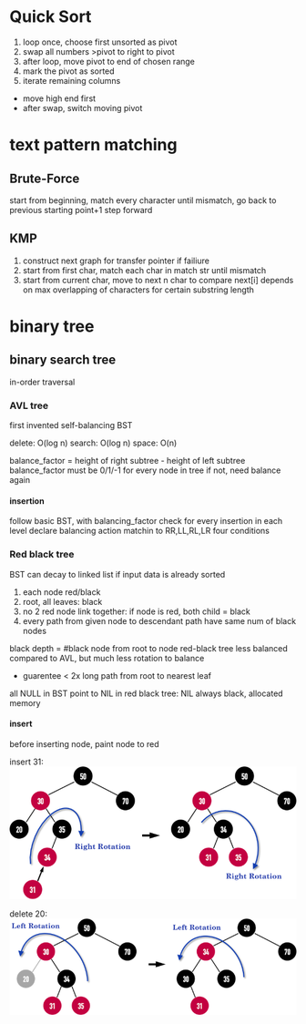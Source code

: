 # Quick Sort
1. loop once, choose first unsorted as pivot
2. swap all numbers >pivot to right to pivot
3. after loop, move pivot to end of chosen range
4. mark the pivot as sorted
5. iterate remaining columns
- move high end first
- after swap, switch moving pivot


# text pattern matching
## Brute-Force
start from beginning, match every character until mismatch,
go back to previous starting point+1 step forward

## KMP
1. construct next graph for transfer pointer if failiure
2. start from first char, match each char in match str until mismatch
3. start from current char, move to next n char to compare
next[i] depends on max overlapping of characters for certain substring length

# binary tree
## binary search tree
in-order traversal 

### AVL tree
first invented self-balancing BST

delete: O(log n)
search: O(log n)
space: O(n)

balance_factor = height of right subtree - height of left subtree
balance_factor must be 0/1/-1 for every node in tree
if not, need balance again

#### insertion
follow basic BST, with balancing_factor check for every insertion in each level
declare balancing action matchin to RR,LL,RL,LR four conditions

### Red black tree
BST can decay to linked list if input data is already sorted
1. each node red/black
2. root, all leaves: black
3. no 2 red node link together: if node is red, both child = black
4. every path from given node to descendant path have same num of black nodes

black depth = #black node from root to node
red-black tree less balanced compared to AVL, but much less rotation to balance
  - guarentee < 2x long path from root to nearest leaf
  
all NULL in BST point to NIL in red black tree: NIL always black, allocated memory

#### insert
before inserting node, paint node to red

insert 31:
![](img/Algorithm/right_rotate.png)

delete 20:
![](img/Algorithm/left_rotate.png)











